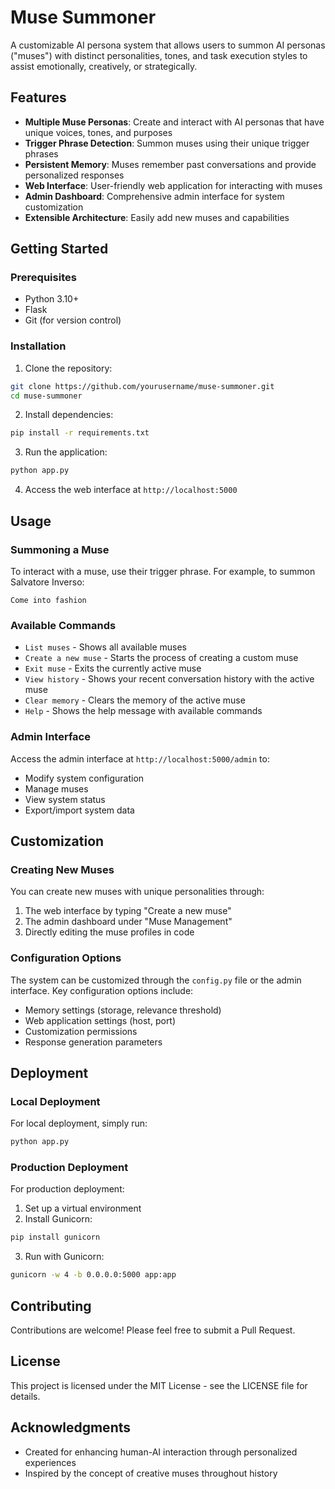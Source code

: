 # Muse Summoner

A customizable AI persona system that allows users to summon AI personas ("muses") with distinct personalities, tones, and task execution styles to assist emotionally, creatively, or strategically.

## Features

- **Multiple Muse Personas**: Create and interact with AI personas that have unique voices, tones, and purposes
- **Trigger Phrase Detection**: Summon muses using their unique trigger phrases
- **Persistent Memory**: Muses remember past conversations and provide personalized responses
- **Web Interface**: User-friendly web application for interacting with muses
- **Admin Dashboard**: Comprehensive admin interface for system customization
- **Extensible Architecture**: Easily add new muses and capabilities

## Getting Started

### Prerequisites

- Python 3.10+
- Flask
- Git (for version control)

### Installation

1. Clone the repository:
```bash
git clone https://github.com/yourusername/muse-summoner.git
cd muse-summoner
```

2. Install dependencies:
```bash
pip install -r requirements.txt
```

3. Run the application:
```bash
python app.py
```

4. Access the web interface at `http://localhost:5000`

## Usage

### Summoning a Muse

To interact with a muse, use their trigger phrase. For example, to summon Salvatore Inverso:

```
Come into fashion
```

### Available Commands

- `List muses` - Shows all available muses
- `Create a new muse` - Starts the process of creating a custom muse
- `Exit muse` - Exits the currently active muse
- `View history` - Shows your recent conversation history with the active muse
- `Clear memory` - Clears the memory of the active muse
- `Help` - Shows the help message with available commands

### Admin Interface

Access the admin interface at `http://localhost:5000/admin` to:

- Modify system configuration
- Manage muses
- View system status
- Export/import system data

## Customization

### Creating New Muses

You can create new muses with unique personalities through:

1. The web interface by typing "Create a new muse"
2. The admin dashboard under "Muse Management"
3. Directly editing the muse profiles in code

### Configuration Options

The system can be customized through the `config.py` file or the admin interface. Key configuration options include:

- Memory settings (storage, relevance threshold)
- Web application settings (host, port)
- Customization permissions
- Response generation parameters

## Deployment

### Local Deployment

For local deployment, simply run:

```bash
python app.py
```

### Production Deployment

For production deployment:

1. Set up a virtual environment
2. Install Gunicorn:
```bash
pip install gunicorn
```

3. Run with Gunicorn:
```bash
gunicorn -w 4 -b 0.0.0.0:5000 app:app
```

## Contributing

Contributions are welcome! Please feel free to submit a Pull Request.

## License

This project is licensed under the MIT License - see the LICENSE file for details.

## Acknowledgments

- Created for enhancing human-AI interaction through personalized experiences
- Inspired by the concept of creative muses throughout history
